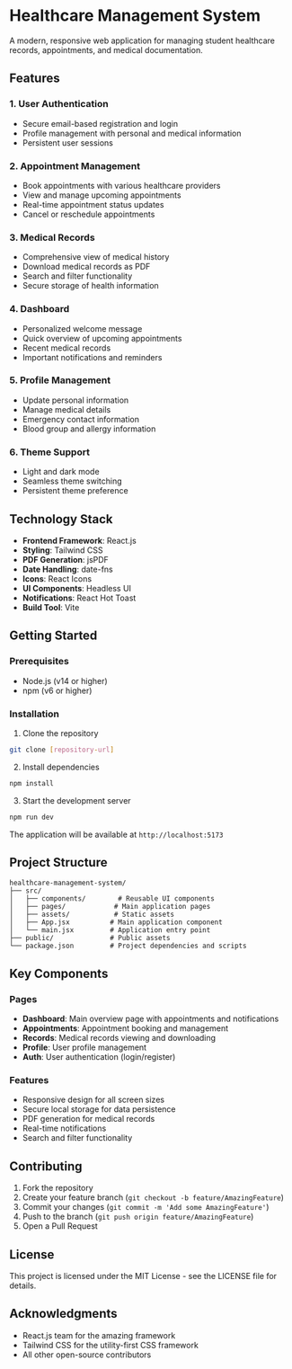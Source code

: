 # Healthcare Management System

A modern, responsive web application for managing student healthcare records, appointments, and medical documentation.

## Features

### 1. User Authentication
- Secure email-based registration and login
- Profile management with personal and medical information
- Persistent user sessions

### 2. Appointment Management
- Book appointments with various healthcare providers
- View and manage upcoming appointments
- Real-time appointment status updates
- Cancel or reschedule appointments

### 3. Medical Records
- Comprehensive view of medical history
- Download medical records as PDF
- Search and filter functionality
- Secure storage of health information

### 4. Dashboard
- Personalized welcome message
- Quick overview of upcoming appointments
- Recent medical records
- Important notifications and reminders

### 5. Profile Management
- Update personal information
- Manage medical details
- Emergency contact information
- Blood group and allergy information

### 6. Theme Support
- Light and dark mode
- Seamless theme switching
- Persistent theme preference

## Technology Stack

- **Frontend Framework**: React.js
- **Styling**: Tailwind CSS
- **PDF Generation**: jsPDF
- **Date Handling**: date-fns
- **Icons**: React Icons
- **UI Components**: Headless UI
- **Notifications**: React Hot Toast
- **Build Tool**: Vite

## Getting Started

### Prerequisites
- Node.js (v14 or higher)
- npm (v6 or higher)

### Installation

1. Clone the repository
```bash
git clone [repository-url]
```

2. Install dependencies
```bash
npm install
```

3. Start the development server
```bash
npm run dev
```

The application will be available at `http://localhost:5173`

## Project Structure

```
healthcare-management-system/
├── src/
│   ├── components/        # Reusable UI components
│   ├── pages/            # Main application pages
│   ├── assets/           # Static assets
│   ├── App.jsx          # Main application component
│   └── main.jsx         # Application entry point
├── public/              # Public assets
└── package.json         # Project dependencies and scripts
```

## Key Components

### Pages
- **Dashboard**: Main overview page with appointments and notifications
- **Appointments**: Appointment booking and management
- **Records**: Medical records viewing and downloading
- **Profile**: User profile management
- **Auth**: User authentication (login/register)

### Features
- Responsive design for all screen sizes
- Secure local storage for data persistence
- PDF generation for medical records
- Real-time notifications
- Search and filter functionality

## Contributing

1. Fork the repository
2. Create your feature branch (`git checkout -b feature/AmazingFeature`)
3. Commit your changes (`git commit -m 'Add some AmazingFeature'`)
4. Push to the branch (`git push origin feature/AmazingFeature`)
5. Open a Pull Request

## License

This project is licensed under the MIT License - see the LICENSE file for details.

## Acknowledgments

- React.js team for the amazing framework
- Tailwind CSS for the utility-first CSS framework
- All other open-source contributors